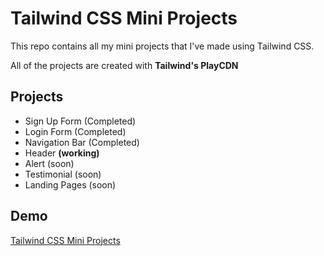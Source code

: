 # Tailwind CSS Mini Projects

This repo contains all my mini projects that I've made using Tailwind CSS.

All of the projects are created with **Tailwind's PlayCDN**

## Projects

- Sign Up Form (Completed)
- Login Form (Completed)
- Navigation Bar (Completed)
- Header **(working)**
- Alert (soon)
- Testimonial (soon)
- Landing Pages (soon)

## Demo

[Tailwind CSS Mini Projects](https://landing-page-bootstrap.pages.dev/)
